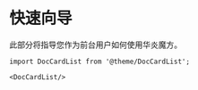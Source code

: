 # 快速向导

此部分将指导您作为前台用户如何使用华炎魔方。


```mdx-code-block
import DocCardList from '@theme/DocCardList';

<DocCardList/>
```